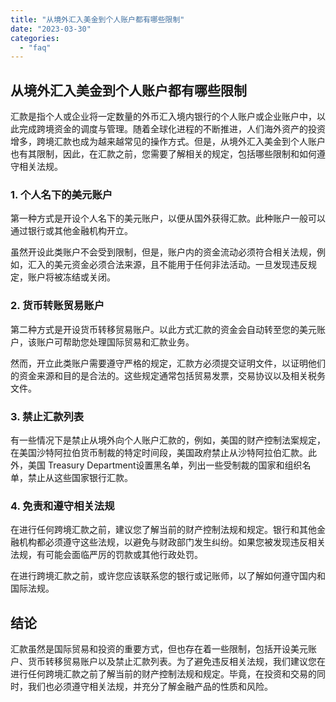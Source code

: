 ```yaml
---
title: "从境外汇入美金到个人账户都有哪些限制"
date: "2023-03-30"
categories: 
  - "faq"
---
```


## 从境外汇入美金到个人账户都有哪些限制

汇款是指个人或企业将一定数量的外币汇入境内银行的个人账户或企业账户中，以此完成跨境资金的调度与管理。随着全球化进程的不断推进，人们海外资产的投资增多，跨境汇款也成为越来越常见的操作方式。但是，从境外汇入美金到个人账户也有其限制，因此，在汇款之前，您需要了解相关的规定，包括哪些限制和如何遵守相关法规。

### 1\. 个人名下的美元账户

第一种方式是开设个人名下的美元账户，以便从国外获得汇款。此种账户一般可以通过银行或其他金融机构开立。

虽然开设此类账户不会受到限制，但是，账户内的资金流动必须符合相关法规，例如，汇入的美元资金必须合法来源，且不能用于任何非法活动。一旦发现违反规定，账户将被冻结或关闭。

### 2\. 货币转账贸易账户

第二种方式是开设货币转移贸易账户。以此方式汇款的资金会自动转至您的美元账户，该账户可帮助您处理国际贸易和汇款业务。

然而，开立此类账户需要遵守严格的规定，汇款方必须提交证明文件，以证明他们的资金来源和目的是合法的。这些规定通常包括贸易发票，交易协议以及相关税务文件。

### 3\. 禁止汇款列表

有一些情况下是禁止从境外向个人账户汇款的，例如，美国的财产控制法案规定，在美国沙特阿拉伯货币制裁的特定时间段，美国政府禁止从沙特阿拉伯汇款。此外，美国 Treasury Department设置黑名单，列出一些受制裁的国家和组织名单，禁止从这些国家银行汇款。

### 4\. 免责和遵守相关法规

在进行任何跨境汇款之前，建议您了解当前的财产控制法规和规定。银行和其他金融机构都必须遵守这些法规，以避免与财政部门发生纠纷。如果您被发现违反相关法规，有可能会面临严厉的罚款或其他行政处罚。

在进行跨境汇款之前，或许您应该联系您的银行或记账师，以了解如何遵守国内和国际法规。

## 结论

汇款虽然是国际贸易和投资的重要方式，但也存在着一些限制，包括开设美元账户、货币转移贸易账户以及禁止汇款列表。为了避免违反相关法规，我们建议您在进行任何跨境汇款之前了解当前的财产控制法规和规定。毕竟，在投资和交易的同时，我们也必须遵守相关法规，并充分了解金融产品的性质和风险。
